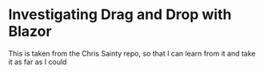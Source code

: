 # Investigating Drag and Drop with Blazor
This is taken from the Chris Sainty repo, so that I can learn from it and take it as far as I could
